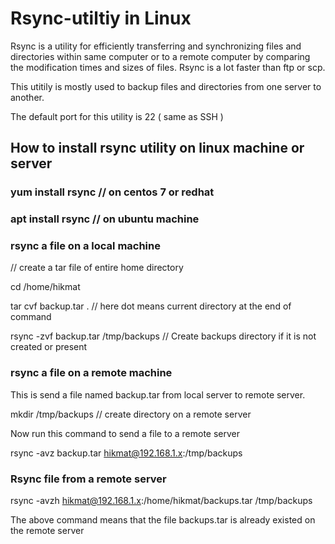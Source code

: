 # Rsync-utiltiy in Linux

Rsync is a utility for efficiently transferring and synchronizing files and directories within same computer or to a remote computer by comparing the modification times and sizes of files.
Rsync is a lot faster than ftp or scp.

This utitily is mostly used to backup files and directories from one server to another.

The default port for this utility is 22 ( same as SSH )

## How to install rsync utility on linux machine or server

### yum install rsync // on centos 7 or redhat 

### apt install rsync // on ubuntu machine

### rsync a file on a local machine

// create a tar file of entire home directory
 
cd /home/hikmat

tar cvf backup.tar . // here dot means current directory at the end of command 

rsync -zvf backup.tar /tmp/backups // Create backups directory if it is not created or present

### rsync a file on a remote machine
This is send a file named backup.tar from local server to remote server.

mkdir /tmp/backups // create directory on a remote server

Now run this command to send a file to a remote server

rsync -avz backup.tar hikmat@192.168.1.x:/tmp/backups

### Rsync file from a remote server

rsync -avzh hikmat@192.168.1.x:/home/hikmat/backups.tar /tmp/backups

The above command means that the file backups.tar is already existed on the remote server 

